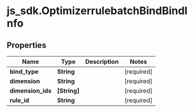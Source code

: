 # js_sdk.OptimizerrulebatchBindBindInfo

## Properties
Name | Type | Description | Notes
------------ | ------------- | ------------- | -------------
**bind_type** | **String** |  | [required] 
**dimension** | **String** |  | [required] 
**dimension_ids** | **[String]** |  | [required] 
**rule_id** | **String** |  | [required] 
